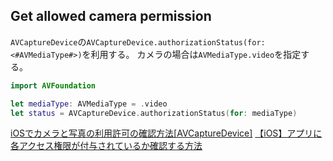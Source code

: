 ## Get allowed camera permission

`AVCaptureDevice`の`AVCaptureDevice.authorizationStatus(for: <#AVMediaType#>)`を利用する。
カメラの場合は`AVMediaType.video`を指定する。

```swift
import AVFoundation

let mediaType: AVMediaType = .video
let status = AVCaptureDevice.authorizationStatus(for: mediaType)
```

[iOSでカメラと写真の利用許可の確認方法[AVCaptureDevice]](https://qiita.com/CodeCoder/items/37b3c12ff9426d095f89)
[【iOS】アプリに各アクセス権限が付与されているか確認する方法](https://qiita.com/ryokosuge/items/73aa5f85c529afd06aac)
